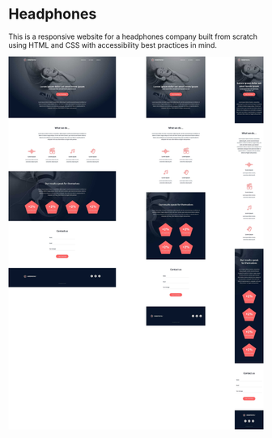 # Headphones

This is a responsive website for a headphones company built from scratch using HTML and CSS with accessibility best practices in mind.

![Here is a picture of the final result](image.png)
